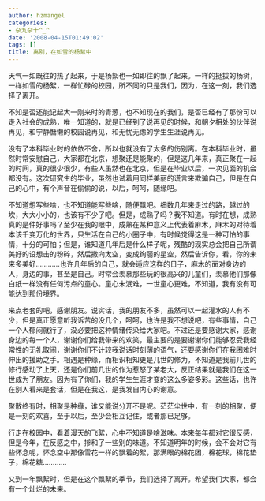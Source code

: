 ```yaml
---
author: hzmangel
categories:
- 杂九杂十^_^
date: '2008-04-15T01:49:02'
tags: []
title: 离别，在如雪的杨絮中
---
```

天气一如既往的热了起来，于是杨絮也一如即往的飘了起来。一样的挺拔的杨树，一样如雪的杨絮，一样忙碌的校园，所不同的只是我们，因为，在这一刻，我们选择了离开。

不知是否还能记起大一刚来时的青葱，也不知现在的我们，是否已经有了那份可以走入社会的成熟，唯一知道的，就是已经到了说再见的时候，和朝夕相处的伙伴说再见，和宁静慵懒的校园说再见，和无忧无虑的学生生涯说再见。

没有了本科毕业时的依依不舍，所以也就没有了太多的伤别离。在本科毕业时，虽然时常安慰自己，大家都在北京，想聚还是能聚的，但是这几年来，真正聚在一起的时间，真的很少很少，有些人虽然也在北京，但是在毕业以后，一次见面的机会都没有。这次研究生的毕业，虽然也试着用同样美丽的谎言来欺骗自己，但是在自己的心中，有个声音在偷偷的说，以后，呵呵，随缘吧。

不知道想写些啥，也不知道能写些啥，随便飘吧。细数几年来走过的路，越过的坎，大大小小的，也该有不少了吧。但是，成熟了吗？我不知道。有时在想，成熟真的是件好事吗？至少在我的眼中，成熟在某种意义上代表着麻木，麻木的对待着本该千变万化的世界，只生活在自己的小圈子中，有时候觉得这是一种可怕的事情，十分的可怕；但是，谁知道几年后是什么样子呢，残酷的现实总会把自己所谓美好的设想击的粉碎，然后撒向太空，变成绚丽的星空，然后告诉你，看，你的未来多美好…………也许几年后的自己，就会适应这样的日子，麻木的面对身边的人，身边的事，甚至是自己。时常会羡慕那些玩的很高兴的儿童们，羡慕他们那像白纸一样没有任何污点的童心。童心未泯难，一世童心更难，不知道，我有没有可能达到那份境界。

来点老套的吧，感谢朋友。说实话，我的朋友不多，虽然可以一起灌水的人有不少，但是真正愿意听我诉苦的没几个，呵呵，也许是我不想说吧，有些事情，自己一个人郁闷就行了，没必要把这种情绪传染给大家吧。不过还是要感谢大家，感谢身边的每一个人，谢谢你们给我带来的欢笑，最主要的是要谢谢你们能够忍受我经常性的无礼取闹，谢谢你们不计较我说话时刻薄的语气，还要感谢你们在我困难时伸出的援助之手。相遇是种缘，而相识相知更是几世的修为，不知道是我前几世的修行感动了上天，还是你们前几世的作为惹怒了某老大，反正结果就是我们在这一世成为了朋友。因为有了你们，我的学生生涯才变的这么多姿多彩。这些话，也许在别人看来是套话，但是在我这，是我发自内心的谢意。

聚散终有时，相聚是种缘，谁又能说分开不是呢。茫茫尘世中，有一刻的相聚，便是一刻的欢喜，至于以后，至少会相互记住，或者那已足够。

行走在校园中，看着漫天的飞絮，心中不知道是啥滋味。本来每年都对它很反感，但是今年，在反感之中，掺和了一些别的味道。不知道明年的时候，会不会对它有些怀念呢，怀念空中那像雪花一样的飘着的絮，那满眼的棉花团，棉花球，棉花垫子，棉花糖…………

又到一年飘絮时，但是在这个飘絮的季节，我们选择了离开。希望我们大家，都会有一个灿烂的未来。